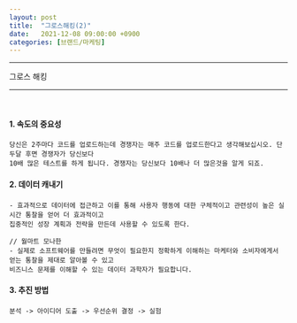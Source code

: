 ```yaml
---
layout: post
title:  "그로스해킹(2)"
date:   2021-12-08 09:00:00 +0900
categories: [브랜드/마케팅]
---
```


* * *
그로스 해킹
* * *
<br/>

#### 1. 속도의 중요성
```
당신은 2주마다 코드를 업로드하는데 경쟁자는 매주 코드를 업로드한다고 생각해보십시오. 단 두달 후면 경쟁자가 당신보다 
10배 많은 테스트를 하게 됩니다. 경쟁자는 당신보다 10배나 더 많은것을 알게 되죠.
```

#### 2. 데이터 캐내기
```
- 효과적으로 데이터에 접근하고 이를 통해 사용자 행동에 대한 구체적이고 관련성이 높은 실시간 통찰을 얻어 더 효과적이고
집중적인 성장 계획과 전략을 만든데 사용할 수 있도록 한다.

// 월마트 모나한
- 실제로 소프트웨어를 만들려면 무엇이 필요한지 정확하게 이해하는 마케터와 소비자에게서 얻는 통찰을 제대로 알아볼 수 있고
비즈니스 문제를 이해할 수 있는 데이터 과학자가 필요합니다. 

```

#### 3. 추진 방법
```
분석 -> 아이디어 도출 -> 우선순위 결정 -> 실험
```
